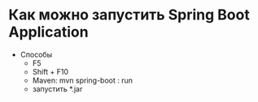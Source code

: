 # Как можно запустить Spring Boot Application

- Способы
  - F5
  - Shift + F10
  - Maven: mvn spring-boot : run
  - запустить *.jar
  